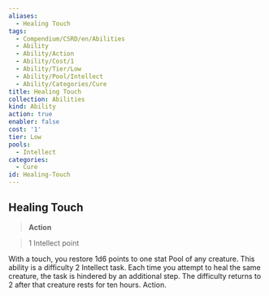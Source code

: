 ```yaml
---
aliases:
  - Healing Touch
tags:
  - Compendium/CSRD/en/Abilities
  - Ability
  - Ability/Action
  - Ability/Cost/1
  - Ability/Tier/Low
  - Ability/Pool/Intellect
  - Ability/Categories/Cure
title: Healing Touch
collection: Abilities
kind: Ability
action: true
enabler: false
cost: '1'
tier: Low
pools:
  - Intellect
categories:
  - Cure
id: Healing-Touch
---
```

## Healing Touch    
>**Action**    
>1 Intellect point  
    
With a touch, you restore 1d6 points to one stat Pool of any creature. This ability is a difficulty 2 Intellect task. Each time you attempt to heal the same creature, the task is hindered by an additional step. The difficulty returns to 2 after that creature rests for ten hours. Action.
